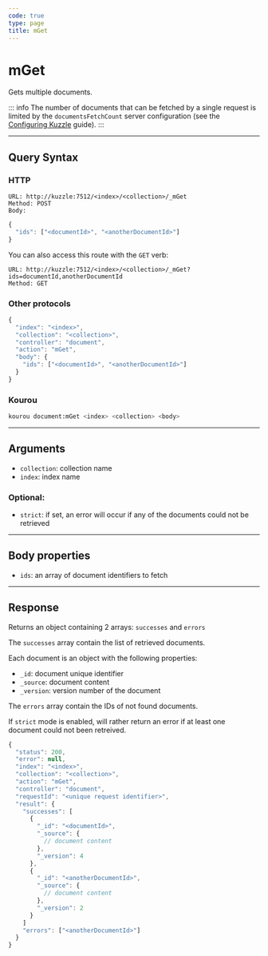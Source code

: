 ```yaml
---
code: true
type: page
title: mGet
---
```


# mGet

Gets multiple documents.

::: info
The number of documents that can be fetched by a single request is limited by the `documentsFetchCount` server configuration (see the [Configuring Kuzzle](/core/2/guides/advanced/configuration) guide).
:::

---

## Query Syntax

### HTTP

```http
URL: http://kuzzle:7512/<index>/<collection>/_mGet
Method: POST
Body:
```

```js
{
  "ids": ["<documentId>", "<anotherDocumentId>"]
}
```

You can also access this route with the `GET` verb:

```http
URL: http://kuzzle:7512/<index>/<collection>/_mGet?ids=documentId,anotherDocumentId
Method: GET
```

### Other protocols

```js
{
  "index": "<index>",
  "collection": "<collection>",
  "controller": "document",
  "action": "mGet",
  "body": {
    "ids": ["<documentId>", "<anotherDocumentId>"]
  }
}
```

### Kourou

```bash
kourou document:mGet <index> <collection> <body>
```

---

## Arguments

- `collection`: collection name
- `index`: index name

### Optional:

- `strict`: if set, an error will occur if any of the documents could not be retrieved <SinceBadge version="2.11.0" />

---

## Body properties

- `ids`: an array of document identifiers to fetch

---

## Response

Returns an object containing 2 arrays: `successes` and `errors`

The `successes` array contain the list of retrieved documents.

Each document is an object with the following properties:

- `_id`: document unique identifier
- `_source`: document content
- `_version`: version number of the document

The `errors` array contain the IDs of not found documents.

If `strict` mode is enabled, will rather return an error if at least one document could not been retreived.

```js
{
  "status": 200,
  "error": null,
  "index": "<index>",
  "collection": "<collection>",
  "action": "mGet",
  "controller": "document",
  "requestId": "<unique request identifier>",
  "result": {
    "successes": [
      {
        "_id": "<documentId>",
        "_source": {
          // document content
        },
        "_version": 4
      },
      {
        "_id": "<anotherDocumentId>",
        "_source": {
          // document content
        },
        "_version": 2
      }
    ]
    "errors": ["<anotherDocumentId>"]
  }
}
```
